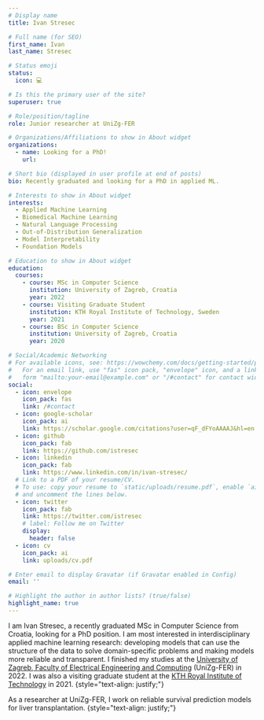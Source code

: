 ```yaml
---
# Display name
title: Ivan Stresec

# Full name (for SEO)
first_name: Ivan
last_name: Stresec

# Status emoji
status:
  icon: 💻

# Is this the primary user of the site?
superuser: true

# Role/position/tagline
role: Junior researcher at UniZg-FER

# Organizations/Affiliations to show in About widget
organizations:
  - name: Looking for a PhD!
    url:

# Short bio (displayed in user profile at end of posts)
bio: Recently graduated and looking for a PhD in applied ML.

# Interests to show in About widget
interests:
  - Applied Machine Learning
  - Biomedical Machine Learning
  - Natural Language Processing
  - Out-of-Distribution Generalization
  - Model Interpretability
  - Foundation Models

# Education to show in About widget
education:
  courses:
    - course: MSc in Computer Science
      institution: University of Zagreb, Croatia
      year: 2022
    - course: Visiting Graduate Student
      institution: KTH Royal Institute of Technology, Sweden
      year: 2021
    - course: BSc in Computer Science
      institution: University of Zagreb, Croatia
      year: 2020

# Social/Academic Networking
# For available icons, see: https://wowchemy.com/docs/getting-started/page-builder/#icons
#   For an email link, use "fas" icon pack, "envelope" icon, and a link in the
#   form "mailto:your-email@example.com" or "/#contact" for contact widget.
social:
  - icon: envelope
    icon_pack: fas
    link: /#contact
  - icon: google-scholar
    icon_pack: ai
    link: https://scholar.google.com/citations?user=qF_dFYoAAAAJ&hl=en
  - icon: github
    icon_pack: fab
    link: https://github.com/istresec
  - icon: linkedin
    icon_pack: fab
    link: https://www.linkedin.com/in/ivan-stresec/
  # Link to a PDF of your resume/CV.
  # To use: copy your resume to `static/uploads/resume.pdf`, enable `ai` icons in `params.yaml`,
  # and uncomment the lines below.
  - icon: twitter
    icon_pack: fab
    link: https://twitter.com/istresec
    # label: Follow me on Twitter
    display:
      header: false
  - icon: cv
    icon_pack: ai
    link: uploads/cv.pdf

# Enter email to display Gravatar (if Gravatar enabled in Config)
email: ''

# Highlight the author in author lists? (true/false)
highlight_name: true
---
```


I am Ivan Stresec, a recently graduated MSc in Computer Science from Croatia, looking for a PhD position. I am most interested in interdisciplinary applied machine learning research: developing models that can use the structure of the data to solve domain-specific problems and making models more reliable and transparent. I finished my studies at the [University of Zagreb, Faculty of Electrical Engineering and Computing](https://www.fer.unizg.hr/en) (UniZg-FER) in 2022. I was also a visiting graduate student at the [KTH Royal Institute of Technology](https://www.kth.se/en) in 2021.
{style="text-align: justify;"}

As a researcher at UniZg-FER, I work on reliable survival prediction models for liver transplantation.
{style="text-align: justify;"}